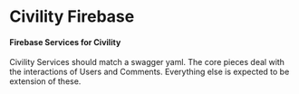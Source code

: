 Civility Firebase
=================
#### Firebase Services for Civility

Civility Services should match a swagger yaml. The core pieces deal with the interactions of Users and Comments. Everything else is expected to be extension of these.
